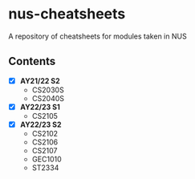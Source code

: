 # nus-cheatsheets
A repository of cheatsheets for modules taken in NUS

## Contents

- [x] **AY21/22 S2**
  - CS2030S
  - CS2040S
- [x] **AY22/23 S1**
  - CS2105
- [x] **AY22/23 S2**
  - CS2102
  - CS2106
  - CS2107
  - GEC1010
  - ST2334
